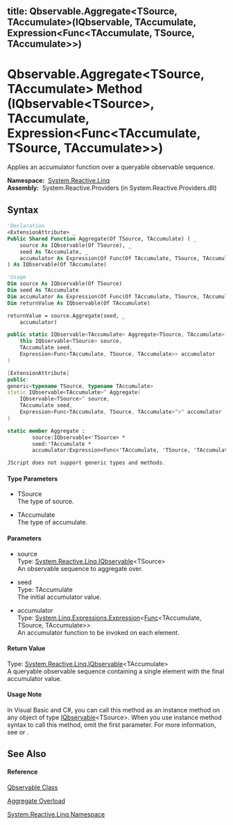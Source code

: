 title: Qbservable.Aggregate<TSource, TAccumulate>(IQbservable<TSource>, TAccumulate, Expression<Func<TAccumulate, TSource, TAccumulate>>)
---
# Qbservable.Aggregate\<TSource, TAccumulate\> Method (IQbservable\<TSource\>, TAccumulate, Expression\<Func\<TAccumulate, TSource, TAccumulate\>\>)

Applies an accumulator function over a queryable observable sequence.

**Namespace:**  [System.Reactive.Linq](System.Reactive.Linq/System.Reactive.Linq)  
**Assembly:**  System.Reactive.Providers (in System.Reactive.Providers.dll)

## Syntax

```vb
'Declaration
<ExtensionAttribute> _
Public Shared Function Aggregate(Of TSource, TAccumulate) ( _
    source As IQbservable(Of TSource), _
    seed As TAccumulate, _
    accumulator As Expression(Of Func(Of TAccumulate, TSource, TAccumulate)) _
) As IQbservable(Of TAccumulate)
```

```vb
'Usage
Dim source As IQbservable(Of TSource)
Dim seed As TAccumulate
Dim accumulator As Expression(Of Func(Of TAccumulate, TSource, TAccumulate))
Dim returnValue As IQbservable(Of TAccumulate)

returnValue = source.Aggregate(seed, _
    accumulator)
```

```csharp
public static IQbservable<TAccumulate> Aggregate<TSource, TAccumulate>(
    this IQbservable<TSource> source,
    TAccumulate seed,
    Expression<Func<TAccumulate, TSource, TAccumulate>> accumulator
)
```

```c++
[ExtensionAttribute]
public:
generic<typename TSource, typename TAccumulate>
static IQbservable<TAccumulate>^ Aggregate(
    IQbservable<TSource>^ source, 
    TAccumulate seed, 
    Expression<Func<TAccumulate, TSource, TAccumulate>^>^ accumulator
)
```

```fsharp
static member Aggregate : 
        source:IQbservable<'TSource> * 
        seed:'TAccumulate * 
        accumulator:Expression<Func<'TAccumulate, 'TSource, 'TAccumulate>> -> IQbservable<'TAccumulate> 
```

```javascript
JScript does not support generic types and methods.
```

#### Type Parameters

- TSource  
  The type of source.

- TAccumulate  
  The type of accumulate.

#### Parameters

- source  
  Type: [System.Reactive.Linq.IQbservable](IQbservable/IQbservable(TSource))\<TSource\>  
  An observable sequence to aggregate over.

- seed  
  Type: TAccumulate  
  The initial accumulator value.

- accumulator  
  Type: [System.Linq.Expressions.Expression](https://msdn.microsoft.com/en-us/library/Bb335710)\<[Func](https://msdn.microsoft.com/en-us/library/Bb534647)\<TAccumulate, TSource, TAccumulate\>\>  
  An accumulator function to be invoked on each element.

#### Return Value

Type: [System.Reactive.Linq.IQbservable](IQbservable/IQbservable(TSource))\<TAccumulate\>  
A queryable observable sequence containing a single element with the final accumulator value.

#### Usage Note

In Visual Basic and C\#, you can call this method as an instance method on any object of type [IQbservable](IQbservable/IQbservable(TSource))\<TSource\>. When you use instance method syntax to call this method, omit the first parameter. For more information, see [](https://msdn.microsoft.com/en-us/library/Bb384936) or [](https://msdn.microsoft.com/en-us/library/Bb383977).

## See Also

#### Reference

[Qbservable Class](Qbservable/Qbservable)

[Aggregate Overload](Aggregate/Qbservable.Aggregate)

[System.Reactive.Linq Namespace](System.Reactive.Linq/System.Reactive.Linq)








